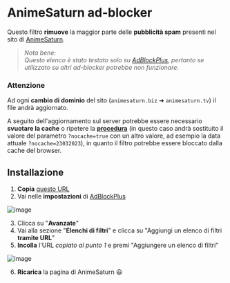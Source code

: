 # AnimeSaturn ad-blocker
Questo filtro **rimuove** la maggior parte delle **pubblicità spam** presenti nel sito di [AnimeSaturn](https://www.animesaturn.me/).

> _Nota bene:_  
> _Questo elenco è stato testato solo su [AdBlockPlus](https://adblockplus.org/), pertanto se utilizzato su altri ad-blocker potrebbe non funzionare_.

### Attenzione
Ad ogni **cambio di dominio** del sito (`animesaturn.biz` ➜ `animesaturn.tv`) il file andrà aggiornato.

A seguito dell'aggiornamento sul server potrebbe essere necessario **svuotare la cache** o ripetere la [**procedura**](#Installazione) (in questo caso andrà sostituito il valore del parametro `?nocache=true` con un altro valore, ad esempio la data attuale `?nocache=23032023`), in quanto il filtro potrebbe essere bloccato dalla cache del browser.

## Installazione
1. **Copia** [questo URL](https://gist.githubusercontent.com/LukeSavefrogs/8262cff38d068c426700217cccf7235e/raw/animesaturn_filters.txt?nocache=true)
2. Vai nelle **impostazioni** di [AdBlockPlus](https://adblockplus.org/)

  ![image](https://user-images.githubusercontent.com/33452387/227064430-ebe8d6bb-9b8d-4d81-a5b4-2db46d1ff9bd.png "Vai nelle impostazioni di AdBlockPlus")

3. Clicca su "**Avanzate**"
4. Vai alla sezione "**Elenchi di filtri**" e clicca su "Aggiungi un elenco di filtri **tramite URL**"
5. **Incolla** l'URL _copiato al punto 1_ e premi "Aggiungere un elenco di filtri"

  ![image](https://user-images.githubusercontent.com/33452387/227064559-60ab51ad-0d59-43c1-8075-6ea6ef3b070b.png)

6. **Ricarica** la pagina di AnimeSaturn 😃
